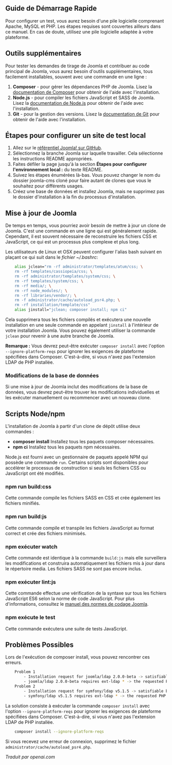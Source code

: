 <!-- Filename: J4.x:Setting_Up_Your_Local_Environment / Display title: Configuration d'un environnement local -->

## Guide de Démarrage Rapide

Pour configurer un test, vous aurez besoin d'une pile logicielle comprenant Apache, MySQL et PHP. Les étapes requises sont couvertes ailleurs dans ce manuel. En cas de doute, utilisez une pile logicielle adaptée à votre plateforme.

## Outils supplémentaires

Pour tester les demandes de tirage de Joomla et contribuer au code principal de Joomla, vous aurez besoin d'outils supplémentaires, tous facilement installables, souvent avec une commande en une ligne :

1. **Composer** - pour gérer les dépendances PHP de Joomla. Lisez la [documentation de Composer](https://getcomposer.org/doc/00-intro.md) pour obtenir de l'aide avec l'installation.
2. **Node.js** - pour compiler les fichiers JavaScript et SASS de Joomla. Lisez la [documentation de Node.js](https://nodejs.org/en/) pour obtenir de l'aide avec l'installation.
3. **Git** - pour la gestion des versions. Lisez la [documentation de Git](https://git-scm.com/) pour obtenir de l'aide avec l'installation.

## Étapes pour configurer un site de test local

1. Allez sur le [référentiel Joomla! sur GitHub](https://github.com/joomla/joomla-cms).
2. Sélectionnez la branche Joomla sur laquelle travailler. Cela sélectionne les instructions README appropriées.
3. Faites défiler la page jusqu'à la section **Étapes pour configurer l'environnement local :** du texte README.
4. Suivez les étapes énumérées là-bas. Vous pouvez changer le nom du dossier joomla-cms cloné pour faire autant de clones que vous le souhaitez pour différents usages.
5. Créez une base de données et installez Joomla, mais ne supprimez pas le dossier d'installation à la fin du processus d'installation.

## Mise à jour de Joomla

De temps en temps, vous pourriez avoir besoin de mettre à jour un clone de Joomla. C'est une commande en une ligne qui est généralement rapide. Cependant, il est souvent nécessaire de reconstruire les fichiers CSS et JavaScript, ce qui est un processus plus complexe et plus long.

Les utilisateurs de Linux et OSX peuvent configurer l'alias bash suivant en plaçant ce qui suit dans le *fichier ~/.bashrc*:

```sh
    alias jclean="rm -rf administrator/templates/atum/css; \
    rm -rf templates/cassiopeia/css; \
    rm -rf administrator/templates/system/css; \
    rm -rf templates/system/css; \
    rm -rf media/; \
    rm -rf node_modules/; \
    rm -rf libraries/vendor/; \
    rm -f administrator/cache/autoload_psr4.php; \
    rm -rf installation/template/css"
    alias jinstall="jclean; composer install; npm ci"
```

Cela supprimera tous les fichiers compilés et exécutera une nouvelle installation en une seule commande en appelant `jinstall` à l'intérieur de votre installation Joomla. Vous pouvez également utiliser la commande `jclean` pour revenir à une autre branche de Joomla.

**Remarque :** Vous devrez peut-être exécuter `composer install` avec l'option `--ignore-platform-reqs` pour ignorer les exigences de plateforme spécifiées dans Composer. C'est-à-dire, si vous n'avez pas l'extension LDAP de PHP installée.

### Modifications de la base de données

Si une mise à jour de Joomla inclut des modifications de la base de données, vous devrez peut-être trouver les modifications individuelles et les exécuter manuellement ou recommencer avec un nouveau clone.

## Scripts Node/npm

L'installation de Joomla à partir d'un clone de dépôt utilise deux commandes :

- **composer install** Installez tous les paquets composer nécessaires.
- **npm ci** Installez tous les paquets npm nécessaires.

Node.js est fourni avec un gestionnaire de paquets appelé NPM qui possède une commande `run`. Certains scripts sont disponibles pour accélérer le processus de construction si seuls les fichiers CSS ou JavaScript ont été modifiés.

### npm run build:css

Cette commande compile les fichiers SASS en CSS et crée également les fichiers minifiés.

### npm run build:js

Cette commande compile et transpile les fichiers JavaScript au format correct et crée des fichiers minimisés.

### npm exécuter watch

Cette commande est identique à la commande `build:js` mais elle surveillera les modifications et construira automatiquement les fichiers mis à jour dans le répertoire media. Les fichiers SASS ne sont pas encore inclus.

### npm exécuter lint:js

Cette commande effectue une vérification de la syntaxe sur tous les fichiers JavaScript ES6 selon la norme de code JavaScript. Pour plus d'informations, consultez le [manuel des normes de codage Joomla](https://developer.joomla.org/coding-standards/introduction.html).

### npm exécute le test

Cette commande exécutera une suite de tests JavaScript.

## Problèmes Possibles

Lors de l'exécution de composer install, vous pouvez rencontrer ces erreurs.

```sh
    Problem 1
        - Installation request for joomla/ldap 2.0.0-beta -> satisfiable by joomla/ldap[2.0.0-beta].
        - joomla/ldap 2.0.0-beta requires ext-ldap * -> the requested PHP extension ldap is missing from your system.
    Problem 2
        - Installation request for symfony/ldap v5.1.5 -> satisfiable by symfony/ldap[v5.1.5].
        - symfony/ldap v5.1.5 requires ext-ldap * -> the requested PHP extension ldap is missing from your system.
```

La solution consiste à exécuter la commande `composer install` avec l'option `--ignore-platform-reqs` pour ignorer les exigences de plateforme spécifiées dans Composer. C'est-à-dire, si vous n'avez pas l'extension LDAP de PHP installée.

```sh
    composer install --ignore-platform-reqs
```

Si vous recevez une erreur de connexion, supprimez le fichier `administrator/cache/autoload_psr4.php`.

*Traduit par openai.com*

